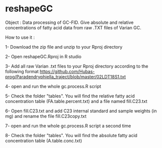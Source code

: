 # reshapeGC

Object : Data processing of GC-FID. Give absolute and relative concentrations of fatty acid data from raw .TXT files of Varian GC.

How to use it :

1- Download the zip file and unzip to your Rproj directory

2- Open reshapeGC.Rproj in R studio

3- Add all raw Varian .txt files to your Rproj directory according to the following format https://github.com/Hubas-prog/Paradendryphiella_traject/blob/master/02LDT18S1.txt

4- open and run the whole gc.process.R script

5- Check the folder "tables". You will find the relative fatty acid concentration table (FA.table.percent.txt) and a file named fill.C23.txt

6- Open fill.C23.txt and add C23 internal standard and sample weights (in mg) and rename the file fill.C23copy.txt

7- open and run the whole gc.process.R script a second time

8- Check the folder "tables". You will find the absolute fatty acid concentration table (A.table.conc.txt)

